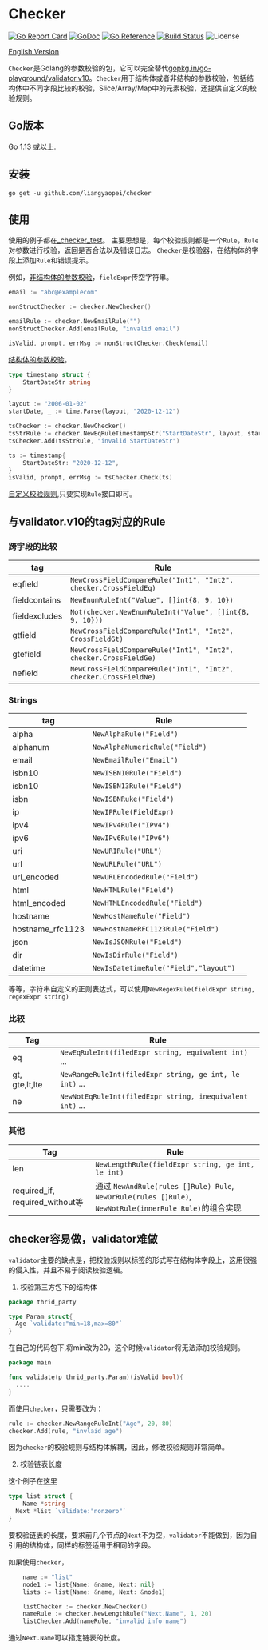 # Checker
[![Go Report Card](https://goreportcard.com/badge/github.com/liangyaopei/checker)](https://goreportcard.com/report/github.com/liangyaopei/checker)
[![GoDoc](https://godoc.org/github.com/liangyaopei/checker?status.svg)](http://godoc.org/github.com/liangyaopei/checker)
[![Go Reference](https://pkg.go.dev/badge/github.com/liangyaopei/checker.svg)](https://pkg.go.dev/github.com/liangyaopei/checker)
[![Build Status](https://travis-ci.com/liangyaopei/checker.svg?branch=master)](https://travis-ci.com/liangyaopei/checker)
![License](https://img.shields.io/dub/l/vibe-d.svg)


[English Version](README.md)


`Checker`是Golang的参数校验的包，它可以完全替代[gopkg.in/go-playground/validator.v10](https://godoc.org/gopkg.in/go-playground/validator.v10)。`Checker`用于结构体或者非结构的参数校验，包括结构体中不同字段比较的校验，Slice/Array/Map中的元素校验，还提供自定义的校验规则。

## Go版本

Go 1.13 或以上.


## 安装
```
go get -u github.com/liangyaopei/checker
```

## 使用
使用的例子都在[_checker_test](_checker_test)。
主要思想是，每个校验规则都是一个`Rule`，`Rule`对参数进行校验，返回是否合法以及错误日志。
`Checker`是校验器，在结构体的字段上添加`Rule`和错误提示。

例如，[非结构体的参数校验](_checker_test/nonstruct_test.go)，`fieldExpr`传空字符串。
```go
email := "abc@examplecom"

nonStructChecker := checker.NewChecker()

emailRule := checker.NewEmailRule("")
nonStructChecker.Add(emailRule, "invalid email")

isValid, prompt, errMsg := nonStructChecker.Check(email)
```

[结构体的参数校验](_checker_test/timestamp_test.go)。
```go
type timestamp struct {
	StartDateStr string
}

layout := "2006-01-02"
startDate, _ := time.Parse(layout, "2020-12-12")

tsChecker := checker.NewChecker()
tsStrRule := checker.NewEqRuleTimestampStr("StartDateStr", layout, startDate)
tsChecker.Add(tsStrRule, "invalid StartDateStr")

ts := timestamp{
	StartDateStr: "2020-12-12",
}
isValid, prompt, errMsg := tsChecker.Check(ts)
```

[自定义校验规则](_checker_test/customized_rule_test.go),只要实现`Rule`接口即可。


## 与validator.v10的tag对应的Rule

### 跨字段的比较

| tag           | Rule                                                         |
| ------------- | ------------------------------------------------------------ |
| eqfield       | `NewCrossFieldCompareRule("Int1", "Int2", checker.CrossFieldEq)` |
| fieldcontains | `NewEnumRuleInt("Value", []int{8, 9, 10})`                   |
| fieldexcludes | `Not(checker.NewEnumRuleInt("Value", []int{8, 9, 10}))`      |
| gtfield       | `NewCrossFieldCompareRule("Int1", "Int2", CrossFieldGt)`     |
| gtefield      | `NewCrossFieldCompareRule("Int1", "Int2", checker.CrossFieldGe)` |
| nefield       | `NewCrossFieldCompareRule("Int1", "Int2", checker.CrossFieldNe)` |



### Strings

| tag              | Rule                                  |      |
| ---------------- | ------------------------------------- | ---- |
| alpha            | `NewAlphaRule("Field")`               |      |
| alphanum         | `NewAlphaNumericRule("Field")`        |      |
| email            | `NewEmailRule("Email")`               |      |
| isbn10           | `NewISBN10Rule("Field")`              |      |
| isbn10           | `NewISBN13Rule("Field")`              |      |
| isbn             | `NewISBNRuke("Field")`                |      |
| ip               | `NewIPRule(FieldExpr)`                |      |
| ipv4             | `NewIPv4Rule("IPv4")`                 |      |
| ipv6             | `NewIPv6Rule("IPv6")`                 |      |
| uri              | `NewURIRule("URL")`                   |      |
| url              | `NewURLRule("URL")`                   |      |
| url_encoded      | `NewURLEncodedRule("Field")`          |      |
| html             | `NewHTMLRule("Field")`                |      |
| html_encoded     | `NewHTMLEncodedRule("Field")`         |      |
| hostname         | `NewHostNameRule("Field")`            |      |
| hostname_rfc1123 | `NewHostNameRFC1123Rule("Field")`     |      |
| json             | `NewIsJSONRule("Field")`              |      |
| dir              | `NewIsDirRule("Field")`               |      |
| datetime         | `NewIsDatetimeRule("Field","layout")` |      |

等等，字符串自定义的正则表达式，可以使用`NewRegexRule(fieldExpr string, regexExpr string)`



### 比较



| Tag            | Rule                                                      |
| -------------- | --------------------------------------------------------- |
| eq             | `NewEqRuleInt(filedExpr string, equivalent int)` ...      |
| gt, gte,lt,lte | `NewRangeRuleInt(filedExpr string, ge int, le int)` ...   |
| ne             | `NewNotEqRuleInt(filedExpr string, inequivalent int)` ... |



### 其他

| Tag                             | Rule                                                         |
| ------------------------------- | ------------------------------------------------------------ |
| len                             | `NewLengthRule(fieldExpr string, ge int, le int)`            |
| required_if, required_without等 | 通过 `NewAndRule(rules []Rule) Rule`, `NewOrRule(rules []Rule)`, `NewNotRule(innerRule Rule)`的组合实现 |



## checker容易做，validator难做

`validator`主要的缺点是，把校验规则以标签的形式写在结构体字段上，这用很强的侵入性，并且不易于阅读校验逻辑。

1. 校验第三方包下的结构体

```go
package thrid_party

type Param struct{
  Age `validate:"min=18,max=80"`
}
```

在自己的代码包下,将min改为20，这个时候`validator`将无法添加校验规则。

```go
package main

func validate(p thrid_party.Param)(isValid bool){
  ....
}

```

而使用`checker`，只需要改为：

```go
rule := checker.NewRangeRuleInt("Age", 20, 80)
checker.Add(rule, "invlaid age")
```

因为`checker`的校验规则与结构体解耦，因此，修改校验规则非常简单。

2. 校验链表长度

这个例子在[这里](_checker_test/linkedlist_test.go)

```go
type list struct {
	Name *string
  Next *list `validate:"nonzero"`
}
```

要校验链表的长度，要求前几个节点的`Next`不为空，`validator`不能做到，因为自引用的结构体，同样的标签适用于相同的字段。

如果使用`checker`，

```go
	name := "list"
	node1 := list{Name: &name, Next: nil}
	lists := list{Name: &name, Next: &node1}

	listChecker := checker.NewChecker()
	nameRule := checker.NewLengthRule("Next.Name", 1, 20)
	listChecker.Add(nameRule, "invalid info name")
```

通过`Next.Name`可以指定链表的长度。